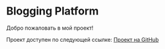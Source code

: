 # Blogging Platform

Добро пожаловать в мой проект!

Проект доступен по следующей ссылке: [Проект на GitHub](https://github.com/UAssylbek/Blogging-Platform)

